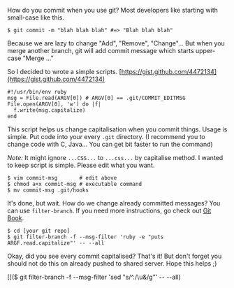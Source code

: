 How do you commit when you use git? Most developers like starting with small-case like this.

    $ git commit -m "blah blah blah" #=> "Blah blah blah"

Because we are lazy to change "Add", "Remove", "Change"... But when you merge another branch, git will add commit message which starts upper-case  "Merge ..."

So I decided to wrote a simple scripts. [https://gist.github.com/4472134](https://gist.github.com/4472134)

    #!/usr/bin/env ruby
    msg = File.read(ARGV[0]) # ARGV[0] == .git/COMMIT_EDITMSG
    File.open(ARGV[0], 'w') do |f|
      f.write(msg.capitalize)
    end

This script helps us change capitalisation when you commit things. Usage is simple. Put code into your every `.git` directory. (I recommend you to change code with C, Java... You can get bit faster to run the command)

*Note:* It might ignore `...CSS...` to `...css...` by capitalise method. I wanted to keep script is simple. Please edit what you want.

    $ vim commit-msg       # edit above
    $ chmod a+x commit-msg # executable command
    $ mv commit-msg .git/hooks

It's done, but wait. How do we change already committed messages? You can use `filter-branch`. If you need more instructions, go check out [Git Book].

    $ cd [your git repo]
    $ git filter-branch -f --msg-filter 'ruby -e "puts ARGF.read.capitalize"' -- --all

Okay, did you see every commit capitalised? That's it! But don't forget you should not do this on already pushed to shared server. Hope this helps ;)

[Git Book]: http://git-scm.com/book/en/Git-Tools-Rewriting-History

[]($ git filter-branch -f --msg-filter 'sed "s/^./\u&/g"' -- --all)
